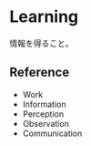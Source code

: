 # Learning

情報を得ること。

## Reference

- Work
- Information
- Perception
- Observation
- Communication
